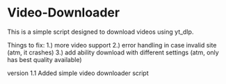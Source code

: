# Video-Downloader
This is a simple script designed to download videos using yt_dlp.

Things to fix: 
1.) more video support
2.) error handling in case invalid site (atm, it crashes)
3.) add ability download with different settings (atm, only has best quality available)

version 1.1
Added simple video downloader script